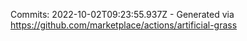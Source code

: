 Commits: 2022-10-02T09:23:55.937Z - Generated via https://github.com/marketplace/actions/artificial-grass
<br>
